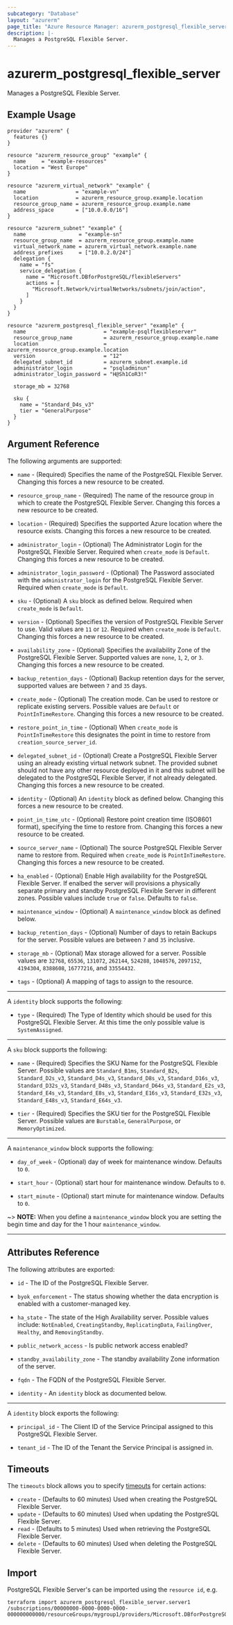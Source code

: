 ```yaml
---
subcategory: "Database"
layout: "azurerm"
page_title: "Azure Resource Manager: azurerm_postgresql_flexible_server"
description: |-
  Manages a PostgreSQL Flexible Server.
---
```


# azurerm_postgresql_flexible_server

Manages a PostgreSQL Flexible Server.

## Example Usage

```hcl
provider "azurerm" {
  features {}
}

resource "azurerm_resource_group" "example" {
  name     = "example-resources"
  location = "West Europe"
}

resource "azurerm_virtual_network" "example" {
  name                = "example-vn"
  location            = azurerm_resource_group.example.location
  resource_group_name = azurerm_resource_group.example.name
  address_space       = ["10.0.0.0/16"]
}

resource "azurerm_subnet" "example" {
  name                 = "example-sn"
  resource_group_name  = azurerm_resource_group.example.name
  virtual_network_name = azurerm_virtual_network.example.name
  address_prefixes     = ["10.0.2.0/24"]
  delegation {
    name = "fs"
    service_delegation {
      name = "Microsoft.DBforPostgreSQL/flexibleServers"
      actions = [
        "Microsoft.Network/virtualNetworks/subnets/join/action",
      ]
    }
  }
}

resource "azurerm_postgresql_flexible_server" "example" {
  name                         = "example-psqlflexibleserver"
  resource_group_name          = azurerm_resource_group.example.name
  location                     = azurerm_resource_group.example.location
  version                      = "12"
  delegated_subnet_id          = azurerm_subnet.example.id
  administrator_login          = "psqladminun"
  administrator_login_password = "H@Sh1CoR3!"

  storage_mb = 32768

  sku {
    name = "Standard_D4s_v3"
    tier = "GeneralPurpose"
  }
}
```

## Argument Reference

The following arguments are supported:

* `name` - (Required) Specifies the name of the PostgreSQL Flexible Server. Changing this forces a new resource to be created.

* `resource_group_name` - (Required) The name of the resource group in which to create the PostgreSQL Flexible Server. Changing this forces a new resource to be created.

* `location` - (Required) Specifies the supported Azure location where the resource exists. Changing this forces a new resource to be created.

* `administrator_login` - (Optional) The Administrator Login for the PostgreSQL Flexible Server. Required when `create_mode` is `Default`. Changing this forces a new resource to be created.

* `administrator_login_password` - (Optional) The Password associated with the `administrator_login` for the PostgreSQL Flexible Server. Required when `create_mode` is `Default`.

* `sku` - (Optional) A `sku` block as defined below. Required when `create_mode` is `Default`.

* `version` - (Optional) Specifies the version of PostgreSQL Flexible Server to use. Valid values are `11` or `12`. Required when `create_mode` is `Default`. Changing this forces a new resource to be created.

* `availability_zone` - (Optional) Specifies the availability Zone of the PostgreSQL Flexible Server. Supported values are  `none`, `1`, `2`, or `3`. Changing this forces a new resource to be created.

* `backup_retention_days` - (Optional) Backup retention days for the server, supported values are between `7` and `35` days.

* `create_mode` - (Optional) The creation mode. Can be used to restore or replicate existing servers. Possible values are `Default` or `PointInTimeRestore`. Changing this forces a new resource to be created.

* `restore_point_in_time` - (Optional) When `create_mode` is `PointInTimeRestore` this designates the point in time to restore from `creation_source_server_id`. 

* `delegated_subnet_id` - (Optional) Create a PostgreSQL Flexible Server using an already existing virtual network subnet. The provided subnet should not have any other resource deployed in it and this subnet will be delegated to the PostgreSQL Flexible Server, if not already delegated. Changing this forces a new resource to be created.

* `identity` - (Optional) An `identity` block as defined below. Changing this forces a new resource to be created.

* `point_in_time_utc` - (Optional) Restore point creation time (ISO8601 format), specifying the time to restore from. Changing this forces a new resource to be created.

* `source_server_name` - (Optional) The source PostgreSQL Flexible Server name to restore from. Required when `create_mode` is `PointInTimeRestore`. Changing this forces a new resource to be created.

* `ha_enabled` - (Optional) Enable High availability for the PostgreSQL Flexible Server. If enalbed the server will provisions a physically separate primary and standby PostgreSQL Flexible Server in different zones. Possible values include `true` or `false`. Defaults to `false`.

* `maintenance_window` - (Optional) A `maintenance_window` block as defined below.

* `backup_retention_days` - (Optional) Number of days to retain Backups for the server. Possible values are between `7` and `35` inclusive.

* `storage_mb` - (Optional) Max storage allowed for a server. Possible values are `32768`, `65536`, `131072`, `262144`, `524288`, `1048576`, `2097152`, `4194304`, `8388608`, `16777216`, and `33554432`.

* `tags` - (Optional) A mapping of tags to assign to the resource.

---

A `identity` block supports the following:

* `type` - (Required) The Type of Identity which should be used for this PostgreSQL Flexible Server. At this time the only possible value is `SystemAssigned`.

---

A `sku` block supports the following:

* `name` - (Required) Specifies the SKU Name for the PostgreSQL Flexible Server. Possible values are `Standard_B1ms`, `Standard_B2s`, `Standard_D2s_v3`, `Standard_D4s_v3`, `Standard_D8s_v3`, `Standard_D16s_v3`, `Standard_D32s_v3`, `Standard_D48s_v3`, `Standard_D64s_v3`, `Standard_E2s_v3`, `Standard_E4s_v3`, `Standard_E8s_v3`, `Standard_E16s_v3`, `Standard_E32s_v3`, `Standard_E48s_v3`, `Standard_E64s_v3`.

* `tier` - (Required) Specifies the SKU tier for the PostgreSQL Flexible Server. Possible values are `Burstable`, `GeneralPurpose`, or `MemoryOptimized`.

---

A `maintenance_window` block supports the following:

* `day_of_week` - (Optional) day of week for maintenance window. Defaults to `0`.

* `start_hour` - (Optional) start hour for maintenance window. Defaults to `0`.

* `start_minute` - (Optional) start minute for maintenance window. Defaults to `0`.

~> **NOTE:** When you define a `maintenance_window` block you are setting the begin time and day for the 1 hour `maintenance_window`.

---

## Attributes Reference

The following attributes are exported:

* `id` - The ID of the PostgreSQL Flexible Server.

* `byok_enforcement` - The status showing whether the data encryption is enabled with a customer-managed key.

* `ha_state` - The state of the High Availability server. Possible values include: `NotEnabled`, `CreatingStandby`, `ReplicatingData`, `FailingOver`, `Healthy`, and `RemovingStandby`.

* `public_network_access` - Is public network access enabled?

* `standby_availability_zone` - The standby availability Zone information of the server.

* `fqdn` - The FQDN of the PostgreSQL Flexible Server.

* `identity` - An `identity` block as documented below.

---

A `identity` block exports the following:

* `principal_id` - The Client ID of the Service Principal assigned to this PostgreSQL Flexible Server.

* `tenant_id` - The ID of the Tenant the Service Principal is assigned in.

## Timeouts

The `timeouts` block allows you to specify [timeouts](https://www.terraform.io/docs/configuration/resources.html#timeouts) for certain actions:

* `create` - (Defaults to 60 minutes) Used when creating the PostgreSQL Flexible Server.
* `update` - (Defaults to 60 minutes) Used when updating the PostgreSQL Flexible Server.
* `read` - (Defaults to 5 minutes) Used when retrieving the PostgreSQL Flexible Server.
* `delete` - (Defaults to 60 minutes) Used when deleting the PostgreSQL Flexible Server.

## Import

PostgreSQL Flexible Server's can be imported using the `resource id`, e.g.

```shell
terraform import azurerm_postgresql_flexible_server.server1 /subscriptions/00000000-0000-0000-0000-000000000000/resourceGroups/mygroup1/providers/Microsoft.DBforPostgreSQL/flexibleServers/server1
```
